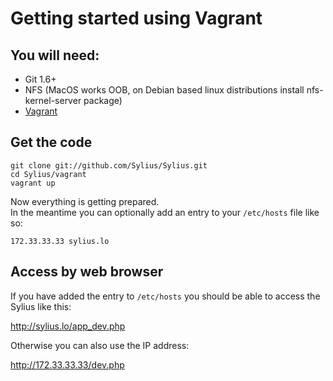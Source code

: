 # Getting started using Vagrant

## You will need:
  * Git 1.6+
  * NFS (MacOS works OOB, on Debian based linux distributions install nfs-kernel-server package)
  * [Vagrant](http://vagrantup.com)

## Get the code

    git clone git://github.com/Sylius/Sylius.git
    cd Sylius/vagrant
    vagrant up

Now everything is getting prepared.  
In the meantime you can optionally add an entry to your `/etc/hosts` file like so:

    172.33.33.33 sylius.lo

## Access by web browser

If you have added the entry to `/etc/hosts` you should be able to access the Sylius like this:

<http://sylius.lo/app_dev.php>

Otherwise you can also use the IP address:

<http://172.33.33.33/dev.php>

